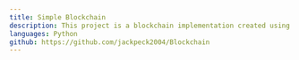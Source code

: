 ```yaml
---
title: Simple Blockchain
description: This project is a blockchain implementation created using linked lists based on the information and lecture given to us in the IB CompSci HL course. It was created to check my understanding and in order to better percieve it's possible usages and structure.
languages: Python
github: https://github.com/jackpeck2004/Blockchain
---
```

